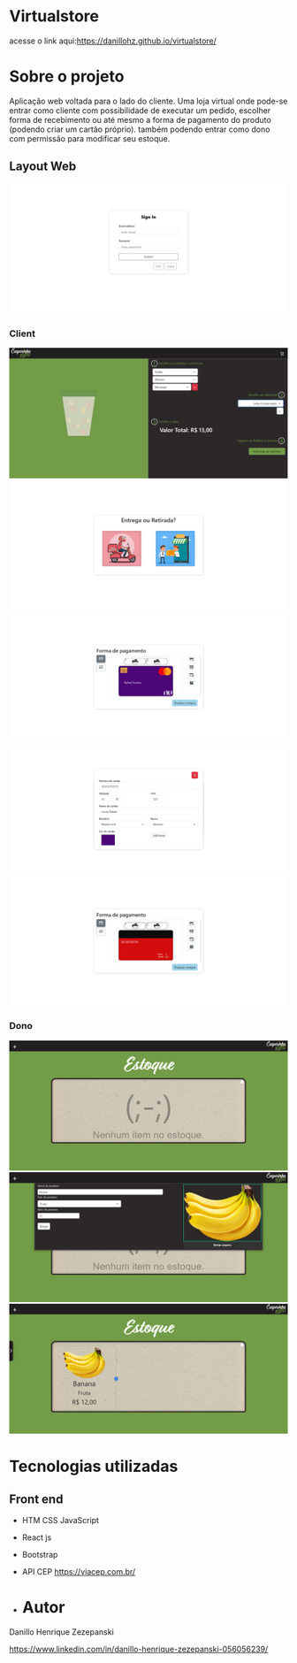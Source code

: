 # Virtualstore
acesse o link aqui:https://danillohz.github.io/virtualstore/

# Sobre o projeto
Aplicação web voltada para o lado do cliente. Uma loja virtual onde pode-se entrar como cliente com possibilidade de executar um pedido, escolher forma de recebimento ou até mesmo a forma de pagamento do produto (podendo criar um cartão próprio). também podendo entrar como dono com permissão para modificar seu estoque.

## Layout Web
![Web 1](https://github.com/Danillohz/Assets/blob/main/Imagens/Virtual-Store/login.PNG)

### Client
![Web 2](https://github.com/Danillohz/Assets/blob/main/Imagens/Virtual-Store/FazerPedido.PNG)
![Web 3](https://github.com/Danillohz/Assets/blob/main/Imagens/Virtual-Store/delivery.PNG)
![Web 4](https://github.com/Danillohz/Assets/blob/main/Imagens/Virtual-Store/Card1.PNG)
![Web 5](https://github.com/Danillohz/Assets/blob/main/Imagens/Virtual-Store/CreateCard.PNG)
![Web 6](https://github.com/Danillohz/Assets/blob/main/Imagens/Virtual-Store/Card2.PNG)

### Dono
![Web 7](https://github.com/Danillohz/Assets/blob/main/Imagens/Virtual-Store/estoqueVazio.PNG)
![Web 8](https://github.com/Danillohz/Assets/blob/main/Imagens/Virtual-Store/ProdutoCreate.PNG)
![Web 9](https://github.com/Danillohz/Assets/blob/main/Imagens/Virtual-Store/EstoqueCheio.PNG)


# Tecnologias utilizadas
## Front end
- HTM  CSS  JavaScript 
- React js
- Bootstrap
- API CEP https://viacep.com.br/

- # Autor

Danillo Henrique Zezepanski

https://www.linkedin.com/in/danillo-henrique-zezepanski-056056239/
